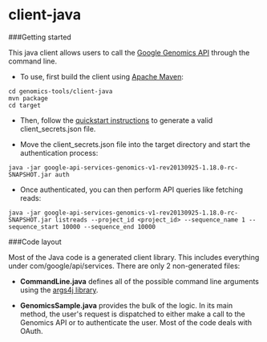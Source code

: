 client-java
==============

###Getting started

This java client allows users to call the <a href="https://developers.google.com/genomics">Google Genomics API</a> through the command line.

* To use, first build the client using <a href="http://maven.apache.org/download.cgi">Apache Maven</a>:

```
cd genomics-tools/client-java
mvn package
cd target
```

* Then, follow the <a href="https://developers.google.com/genomics/v1beta/quickstart">quickstart instructions</a> to generate a valid client_secrets.json file.

* Move the client_secrets.json file into the target directory and start the authentication process:
```
java -jar google-api-services-genomics-v1-rev20130925-1.18.0-rc-SNAPSHOT.jar auth
```

* Once authenticated, you can then perform API queries like fetching reads:
```
java -jar google-api-services-genomics-v1-rev20130925-1.18.0-rc-SNAPSHOT.jar listreads --project_id <project_id> --sequence_name 1 --sequence_start 10000 --sequence_end 10000
```

###Code layout

Most of the Java code is a generated client library. This includes everything under com/google/api/services. There are only 2 non-generated files:

* **CommandLine.java** defines all of the possible command line arguments using the
<a href="http://args4j.kohsuke.org/index.html">args4j library</a>.

* **GenomicsSample.java** provides the bulk of the logic. In its main method, the user's request is dispatched to
either make a call to the Genomics API or to authenticate the user. Most of the code deals with OAuth.

